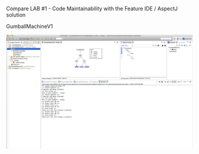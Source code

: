 Compare LAB #1 - Code Maintainability with the Feature IDE / AspectJ solution


GumballMachineV1

![25cents of quarter only](https://github.com/xiaosayang/cmpe202/blob/master/lab10/output/25cents%20of%20quarter%20only.png)
